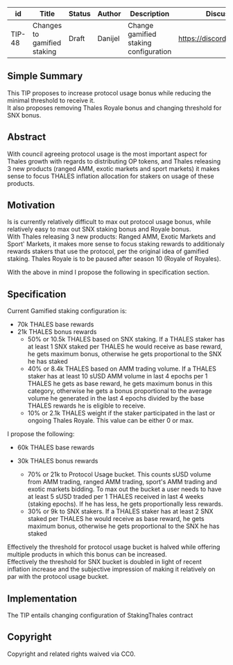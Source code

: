 | id | Title | Status | Author | Description | Discussions to | Created |
| ----------- | ----------- | ----------- | ----------- | ----------- | ----------- | ----------- |
| TIP-48 | Changes to gamified staking | Draft | Danijel| Change gamified staking configuration  | https://discord.gg/rPpPcMXSeU | 2022-05-12
 
## Simple Summary
 
This TIP proposes to increase protocol usage bonus while reducing the minimal threshold to receive it.    
It also proposes removing Thales Royale bonus and changing threshold for SNX bonus.  
 
## Abstract
 
With council agreeing protocol usage is the most important aspect for Thales growth with regards to distributing OP tokens, and Thales releasing 3 new products (ranged AMM, exotic markets and sport markets) it makes sense to focus THALES inflation allocation for stakers on usage of these products.  
 
## Motivation
 
Is is currently relatively difficult to max out protocol usage bonus, while relatively easy to max out SNX staking bonus and Royale bonus.  
With Thales releasing 3 new products: Ranged AMM, Exotic Markets and Sport' Markets, it makes more sense to focus staking rewards to additionaly rewards stakers that use the protocol, per the original idea of gamified staking. 
Thales Royale is to be paused after season 10 (Royale of Royales).  

With the above in mind I propose the following in specification section.   

 
## Specification 

Current Gamified staking configuration is:  
- 70k THALES base rewards  
- 21k THALES bonus rewards  
  - 50% or 10.5k THALES based on SNX staking. If a THALES staker has at least 1 SNX staked per THALES he would receive as base reward, he gets maximum bonus, otherwise he gets proportional to the SNX he has staked     
  - 40% or 8.4k THALES based on AMM trading volume. If a THALES staker has at least 10 sUSD AMM volume in last 4 epochs per 1 THALES he gets as base reward, he gets maximum bonus in this category, otherwise he gets a bonus proportional to the average volume he generated in the last 4 epochs divided by the base THALES rewards he is eligible to receive.      
  - 10% or 2.1k THALES weight if the staker participated in the last or ongoing Thales Royale. This value can be either 0 or max.  
  
I propose the following:  
- 60k THALES base rewards  
- 30k THALES bonus rewards
  
    - 70% or  21k to Protocol Usage bucket. This counts sUSD volume from AMM trading, ranged AMM trading, sport's AMM trading and exotic markets bidding. To max out the bucket a user needs to have at least 5 sUSD traded per 1 THALES received in last 4 weeks (staking epochs).  If he has less, he gets proportionally less rewards.
    - 30% or 9k to SNX stakers.   If a THALES staker has at least 2 SNX staked per THALES he would receive as base reward, he gets maximum bonus, otherwise he gets proportional to the SNX he has staked  
    
Effectively the threshold for protocol usage bucket is halved while offering multiple products in which this bonus can be increased.  
Effectively the threshold for SNX bucket is doubled in light of recent inflation increase and the subjective impression of making it relatively on par with the protocol usage bucket.    
 

## Implementation
The TIP entails changing configuration of StakingThales contract
 
## Copyright
 
Copyright and related rights waived via CC0.


